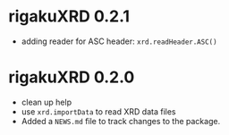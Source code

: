 # rigakuXRD 0.2.1

* adding reader for ASC header: `xrd.readHeader.ASC()`

# rigakuXRD 0.2.0

* clean up help
* use `xrd.importData` to read XRD data files
* Added a `NEWS.md` file to track changes to the package.
